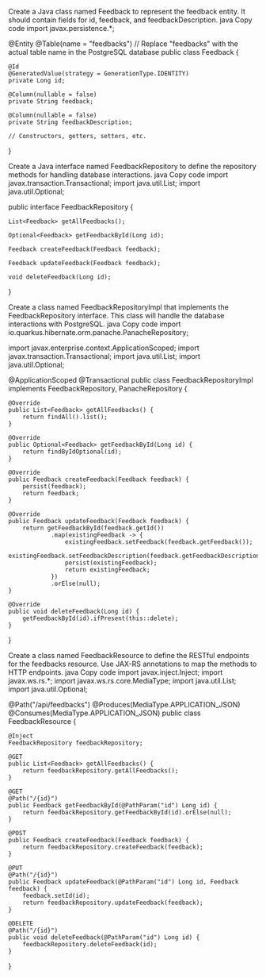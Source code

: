Create a Java class named Feedback to represent the feedback entity. It should contain fields for id, feedback, and feedbackDescription.
java
Copy code
import javax.persistence.*;

@Entity
@Table(name = "feedbacks") // Replace "feedbacks" with the actual table name in the PostgreSQL database
public class Feedback {

    @Id
    @GeneratedValue(strategy = GenerationType.IDENTITY)
    private Long id;

    @Column(nullable = false)
    private String feedback;

    @Column(nullable = false)
    private String feedbackDescription;

    // Constructors, getters, setters, etc.
}


Create a Java interface named FeedbackRepository to define the repository methods for handling database interactions.
java
Copy code
import javax.transaction.Transactional;
import java.util.List;
import java.util.Optional;

public interface FeedbackRepository {

    List<Feedback> getAllFeedbacks();

    Optional<Feedback> getFeedbackById(Long id);

    Feedback createFeedback(Feedback feedback);

    Feedback updateFeedback(Feedback feedback);

    void deleteFeedback(Long id);
}


Create a class named FeedbackRepositoryImpl that implements the FeedbackRepository interface. This class will handle the database interactions with PostgreSQL.
java
Copy code
import io.quarkus.hibernate.orm.panache.PanacheRepository;

import javax.enterprise.context.ApplicationScoped;
import javax.transaction.Transactional;
import java.util.List;
import java.util.Optional;

@ApplicationScoped
@Transactional
public class FeedbackRepositoryImpl implements FeedbackRepository, PanacheRepository<Feedback> {

    @Override
    public List<Feedback> getAllFeedbacks() {
        return findAll().list();
    }

    @Override
    public Optional<Feedback> getFeedbackById(Long id) {
        return findByIdOptional(id);
    }

    @Override
    public Feedback createFeedback(Feedback feedback) {
        persist(feedback);
        return feedback;
    }

    @Override
    public Feedback updateFeedback(Feedback feedback) {
        return getFeedbackById(feedback.getId())
                .map(existingFeedback -> {
                    existingFeedback.setFeedback(feedback.getFeedback());
                    existingFeedback.setFeedbackDescription(feedback.getFeedbackDescription());
                    persist(existingFeedback);
                    return existingFeedback;
                })
                .orElse(null);
    }

    @Override
    public void deleteFeedback(Long id) {
        getFeedbackById(id).ifPresent(this::delete);
    }
}


Create a class named FeedbackResource to define the RESTful endpoints for the feedbacks resource. Use JAX-RS annotations to map the methods to HTTP endpoints.
java
Copy code
import javax.inject.Inject;
import javax.ws.rs.*;
import javax.ws.rs.core.MediaType;
import java.util.List;
import java.util.Optional;

@Path("/api/feedbacks")
@Produces(MediaType.APPLICATION_JSON)
@Consumes(MediaType.APPLICATION_JSON)
public class FeedbackResource {

    @Inject
    FeedbackRepository feedbackRepository;

    @GET
    public List<Feedback> getAllFeedbacks() {
        return feedbackRepository.getAllFeedbacks();
    }

    @GET
    @Path("/{id}")
    public Feedback getFeedbackById(@PathParam("id") Long id) {
        return feedbackRepository.getFeedbackById(id).orElse(null);
    }

    @POST
    public Feedback createFeedback(Feedback feedback) {
        return feedbackRepository.createFeedback(feedback);
    }

    @PUT
    @Path("/{id}")
    public Feedback updateFeedback(@PathParam("id") Long id, Feedback feedback) {
        feedback.setId(id);
        return feedbackRepository.updateFeedback(feedback);
    }

    @DELETE
    @Path("/{id}")
    public void deleteFeedback(@PathParam("id") Long id) {
        feedbackRepository.deleteFeedback(id);
    }
}
